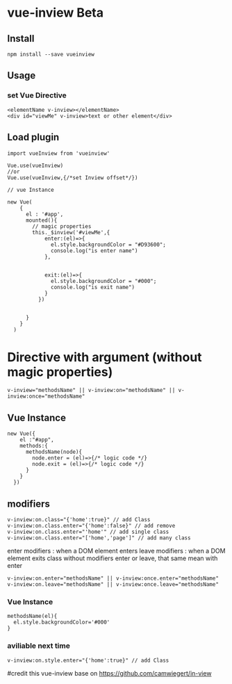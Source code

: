 # vue-inview Beta

## Install

    npm install --save vueinview

## Usage

### set Vue Directive

    <elementName v-inview></elementName>
    <div id="viewMe" v-inview>text or other element</div>

## Load plugin

    import vueInview from 'vueinview'

    Vue.use(vueInview)
    //or
    Vue.use(vueInview,{/*set Inview offset*/})

    // vue Instance

    new Vue(
        {
          el : '#app',
          mounted(){
            // magic properties
            this._$inview('#viewMe',{
                enter:(el)=>{
                  el.style.backgroundColor = "#D93600";
                  console.log("is enter name")
                },


                exit:(el)=>{
                  el.style.backgroundColor = "#000";
                  console.log("is exit name")
                }
              })


          }
        }
      )

# Directive with argument (without magic properties)

    v-inview="methodsName" || v-inview:on="methodsName" || v-inview:once="methodsName"

## Vue Instance

    new Vue({
        el :"#app",
        methods:{
          methodsName(node){
            node.enter = (el)=>{/* logic code */}
            node.exit = (el)=>{/* logic code */}  
          }
        }
      })

## modifiers

    v-inview:on.class="{'home':true}" // add Class
    v-inview:on.class.enter="{'home':false}" // add remove
    v-inview:on.class.enter="'home'" // add single class
    v-inview:on.class.enter="['home','page']" // add many class

enter modifiers : when a DOM element enters
leave modifiers : when a DOM element exits
class without modifiers enter or leave, that same mean with enter

    v-inview:on.enter="methodsName" || v-inview:once.enter="methodsName"
    v-inview:on.leave="methodsName" || v-inview:once.leave="methodsName"


### Vue Instance

    methodsName(el){
      el.style.backgroundColor='#000'
    }

### aviliable next time

    v-inview:on.style.enter="{'home':true}" // add Class

#credit
this vue-inview base on https://github.com/camwiegert/in-view

